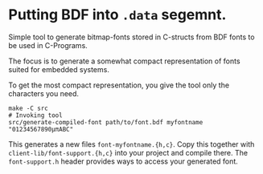 Putting BDF into `.data` segemnt.
=================================

Simple tool to generate bitmap-fonts stored in C-structs from BDF fonts to be
used in C-Programs.

The focus is to generate a somewhat compact representation of fonts suited
for embedded systems.

To get the most compact representation, you give the tool only the characters
you need.

```
make -C src
# Invoking tool
src/generate-compiled-font path/to/font.bdf myfontname "01234567890μπABC"
```

This generates a new files `font-myfontname.{h,c}`. Copy this together with
`client-lib/font-support.{h,c}` into your project and compile there. The
`font-support.h` header provides ways to access your generated font.
